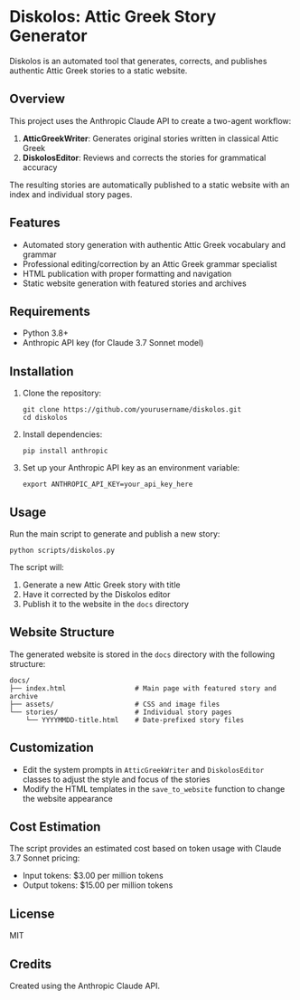 # Diskolos: Attic Greek Story Generator

Diskolos is an automated tool that generates, corrects, and publishes authentic Attic Greek stories to a static website.

## Overview

This project uses the Anthropic Claude API to create a two-agent workflow:

1. **AtticGreekWriter**: Generates original stories written in classical Attic Greek
2. **DiskolosEditor**: Reviews and corrects the stories for grammatical accuracy

The resulting stories are automatically published to a static website with an index and individual story pages.

## Features

- Automated story generation with authentic Attic Greek vocabulary and grammar
- Professional editing/correction by an Attic Greek grammar specialist
- HTML publication with proper formatting and navigation
- Static website generation with featured stories and archives

## Requirements

- Python 3.8+
- Anthropic API key (for Claude 3.7 Sonnet model)

## Installation

1. Clone the repository:
   ```
   git clone https://github.com/yourusername/diskolos.git
   cd diskolos
   ```

2. Install dependencies:
   ```
   pip install anthropic
   ```

3. Set up your Anthropic API key as an environment variable:
   ```
   export ANTHROPIC_API_KEY=your_api_key_here
   ```

## Usage

Run the main script to generate and publish a new story:

```
python scripts/diskolos.py
```

The script will:
1. Generate a new Attic Greek story with title
2. Have it corrected by the Diskolos editor
3. Publish it to the website in the `docs` directory

## Website Structure

The generated website is stored in the `docs` directory with the following structure:

```
docs/
├── index.html                 # Main page with featured story and archive
├── assets/                    # CSS and image files
└── stories/                   # Individual story pages
    └── YYYYMMDD-title.html    # Date-prefixed story files
```

## Customization

- Edit the system prompts in `AtticGreekWriter` and `DiskolosEditor` classes to adjust the style and focus of the stories
- Modify the HTML templates in the `save_to_website` function to change the website appearance

## Cost Estimation

The script provides an estimated cost based on token usage with Claude 3.7 Sonnet pricing:
- Input tokens: $3.00 per million tokens
- Output tokens: $15.00 per million tokens

## License

MIT

## Credits

Created using the Anthropic Claude API.
